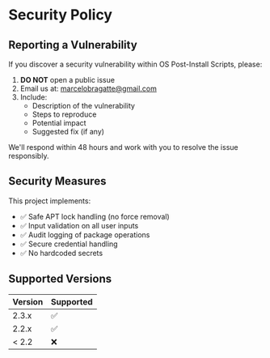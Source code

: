 # Security Policy

## Reporting a Vulnerability

If you discover a security vulnerability within OS Post-Install Scripts, please:

1. **DO NOT** open a public issue
2. Email us at: marcelobragatte@gmail.com
3. Include:
   - Description of the vulnerability
   - Steps to reproduce
   - Potential impact
   - Suggested fix (if any)

We'll respond within 48 hours and work with you to resolve the issue responsibly.

## Security Measures

This project implements:
- ✅ Safe APT lock handling (no force removal)
- ✅ Input validation on all user inputs
- ✅ Audit logging of package operations
- ✅ Secure credential handling
- ✅ No hardcoded secrets

## Supported Versions

| Version | Supported          |
| ------- | ------------------ |
| 2.3.x   | :white_check_mark: |
| 2.2.x   | :white_check_mark: |
| < 2.2   | :x:                |